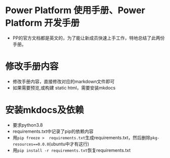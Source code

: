 # Power Platform 使用手册、Power Platform 开发手册
+ PP的官方文档都是英文的，为了能让新成员快速上手工作，特地总结了此两份手册。

# 修改手册内容
+ 修改手册内容，直接修改对应的markdown文件即可
+ 如果需要预览,或构建 static html，需要安装mkdocs

# 安装mkdocs及依赖
+ 要求python3.8
+ requirements.txt中记录了pip的依赖内容
+ 用`pip freeze >  requirements.txt`生成requirements.txt，然后删除`pkg-resources==0.0.0`(ubuntu中才有这行)
+ 用`pip install -r requirements.txt`恢复requirements.txt
